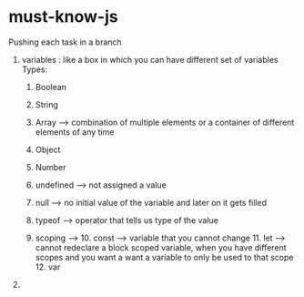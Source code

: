 # must-know-js

Pushing each task in a branch

1. variables : like a box in which you can have different set of variables
    Types:
    1. Boolean
    2. String
    3. Array --> combination of multiple elements or a container of different elements of any time
    4. Object
    5. Number
    6. undefined --> not assigned a value
    7. null --> no initial value of the variable and later on it gets filled

    8. typeof --> operator that tells us type of the value
    9. scoping --> 
        10. const --> variable that you cannot change
        11. let --> cannot redeclare a block scoped variable, when you have different scopes and you want a want a variable to only be used to that scope
        12. var

2. 